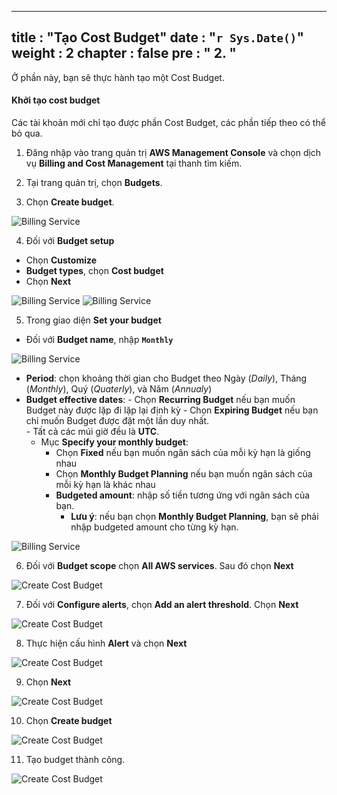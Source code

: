 
---
title : "Tạo Cost Budget"
date :  "`r Sys.Date()`" 
weight : 2
chapter : false
pre : " <b> 2. </b> "
---


Ở phần này, bạn sẽ thực hành tạo một Cost Budget.

#### Khởi tạo cost budget

Các tài khoản mới chỉ tạo được phần Cost Budget, các phần tiếp theo có thể bỏ qua.

1. Đăng nhập vào trang quản trị **AWS Management Console** và chọn dịch vụ **Billing and Cost Management** tại thanh tìm kiếm.

2. Tại trang quản trị, chọn **Budgets**. 

3. Chọn **Create budget**.

![Billing Service](/images/2/0001.png?featherlight=false&width=90pc)

4. Đối với **Budget setup**

- Chọn **Customize**
- **Budget types**, chọn **Cost budget**
- Chọn **Next**

![Billing Service](/images/2/0002.png?featherlight=false&width=90pc)
![Billing Service](/images/2/00021.png?featherlight=false&width=90pc)

5. Trong giao diện **Set your budget**

- Đối với **Budget name**, nhập **```Monthly```**

![Billing Service](/images/2/0003.png?featherlight=false&width=90pc)

- **Period**: chọn khoảng thời gian cho Budget theo Ngày (*Daily*), Tháng (*Monthly*), Quý (*Quaterly*), và Năm (*Annualy*)
- **Budget effective dates**:
            - Chọn **Recurring Budget** nếu bạn muốn Budget này được lặp đi lặp lại định kỳ
            - Chọn **Expiring Budget** nếu bạn chỉ muốn Budget được đặt một lần duy nhất.   
            - Tất cả các múi giờ đều là **UTC**.
    - Mục **Specify your monthly budget**:
        - Chọn **Fixed** nếu bạn muốn ngân sách của mỗi kỳ hạn là giống nhau
        - Chọn **Monthly Budget Planning** nếu bạn muốn ngân sách của mỗi kỳ hạn là khác nhau
        - **Budgeted amount**: nhập số tiền tương ứng với ngân sách của bạn.
            - **Lưu ý**: nếu bạn chọn **Monthly Budget Planning**, bạn sẽ phải nhập budgeted amount cho từng kỳ hạn.

![Billing Service](/images/2/0004.png?featherlight=false&width=90pc)

6. Đối với **Budget scope** chọn **All AWS services**. Sau đó chọn **Next**

![Create Cost Budget](/images/2/0005.png?featherlight=false&width=90pc)

7. Đối với **Configure alerts**, chọn **Add an alert threshold**. Chọn **Next**


![Create Cost Budget](/images/2/0006.png?featherlight=false&width=90pc)

8. Thực hiện cấu hình **Alert** và chọn **Next**

![Create Cost Budget](/images/2/0007.png?featherlight=false&width=90pc)

9. Chọn **Next**

![Create Cost Budget](/images/2/0008.png?featherlight=false&width=90pc)

10. Chọn **Create budget**

![Create Cost Budget](/images/2/0009.png?featherlight=false&width=90pc)

11. Tạo budget thành công.

![Create Cost Budget](/images/2/00010.png?featherlight=false&width=90pc)

